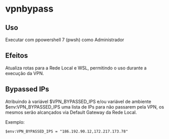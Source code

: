 # vpnbypass

## Uso

Executar com ppowershell 7 (pwsh) como Administrador

## Efeitos

Atualiza rotas para a Rede Local e WSL, permitindo o uso durante a execução da VPN.

## Bypassed IPs

Atribuindo à variável $VPN_BYPASSED_IPS e/ou variável de ambiente $env:VPN_BYPASSED_IPS uma lista de IPs para não passarem pela VPN, os mesmos serão alcançados via Default Gateway da Rede Local.

Exemplo: 
```pwsh
$env:VPN_BYPASSED_IPS = "186.192.90.12,172.217.173.78"
```